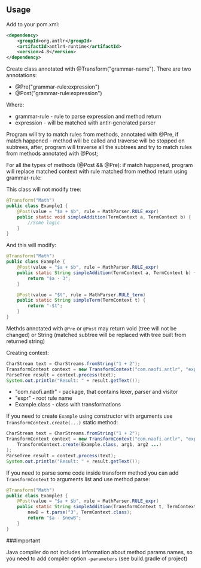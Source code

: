 ## Usage
Add to your pom.xml:

```xml
<dependency>
    <groupId>org.antlr</groupId>
    <artifactId>antlr4-runtime</artifactId>
    <version>4.8</version>
</dependency>
```

Create class annotated with @Transform("grammar-name").
There are two annotations: 
<ul>
<li>@Pre("grammar-rule:expression")</li>
<li>@Post("grammar-rule:expression")</li>
</ul>
Where:
<ul>
<li>grammar-rule - rule to parse expression and method return</li>
<li>expression - will be matched with antlr-generated parser</li>
</ul>
Program will try to match rules from methods, annotated with @Pre, if match happened - method will be called
and traverse will be stopped on subtrees, after, program will traverse all the subtrees and try to match
rules from methods annotated with @Post;

For all the types of methods (@Post && @Pre):
if match happened, program will replace matched context with rule matched from method return using grammar-rule:

This class will not modify tree:
```java
@Transform("Math")
public class Example1 { 
    @Post(value = "$a + $b", rule = MathParser.RULE_expr)
    public static void simpleAddition(TermContext a, TermContext b) {
        //Some logic
    }
}
```

And this will modify:

```java
@Transform("Math")
public class Example {
    @Post(value = "$a + $b", rule = MathParser.RULE_expr)
    public static String simpleAddition(TermContext a, TermContext b) {
        return "$a - 3";
    }

    @Post(value = "$t", rule = MathParser.RULE_term)
    public static String simpleTerm(TermContext t) {
        return "-$t";
    }
}
```

Methds annotated with `@Pre` or `@Post` may return void (tree will not be changed)
or String (matched subtree will be replaced with tree built from returned string)

Creating context:

```java
CharStream text = CharStreams.fromString("1 + 2");
TransformContext context = new TransformContext("com.naofi.antlr", "expr", Example.class);
ParseTree result = context.process(text);
System.out.println("Result: " + result.getText());
```
<ul>
<li>"com.naofi.antlr" - package, that contains lexer, parser and visitor</li>
<li>"expr" - root rule name</li>
<li>Example.class - class with transformations</li>
</ul>

If you need to create `Example` using constructor with arguments use `TransformContext.create(...)` static method:

```java
CharStream text = CharStreams.fromString("1 + 2");
TransformContext context = new TransformContext("com.naofi.antlr", "expr", 
    TransformContext.create(Example.class, arg1, arg2 ...)
);
ParseTree result = context.process(text);
System.out.println("Result: " + result.getText());
```

If you need to parse some code inside transform method you can add `TransformContext` to arguments list
and use method parse:
```java
@Transform("Math")
public class Example3 { 
    @Post(value = "$a + $b", rule = MathParser.RULE_expr)
    public static String simpleAddition(TransformContext t, TermContext a, TermContext b, TermContext newB) {
        newB = t.parse("3", TermContext.class);
        return "$a - $newB";
    }
}
```

###Important

Java compiler do not includes information about method params names, so you need to
add compiler option `-parameters` (see build.gradle of project)
